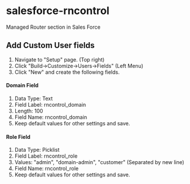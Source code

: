 # salesforce-rncontrol
Managed Router section in Sales Force

## Add Custom User fields
1. Navigate to "Setup" page. (Top right)
2. Click "Build->Customize->Users->Fields" (Left Menu)
3. Click "New" and create the following fields.

#### Domain Field
1. Data Type: Text
2. Field Label: rncontrol_domain
3. Length: 100
4. Field Name: rncontrol_domain
5. Keep default values for other settings and save.

#### Role Field
1. Data Type: Picklist
2. Field Label: rncontrol_role
3. Values: "admin", "domain-admin", "customer" (Separated by new line)
4. Field Name: rncontrol_role
5. Keep default values for other settings and save.
